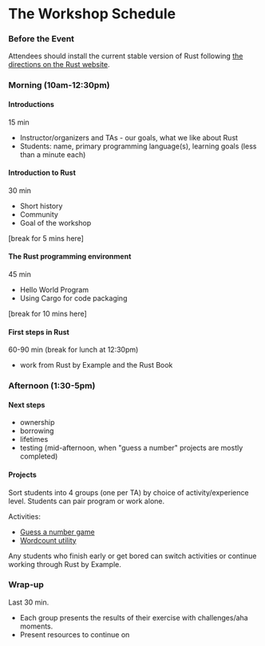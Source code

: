 # The Workshop Schedule

### Before the Event

Attendees should install the current stable version of Rust following [the directions on the Rust website](https://www.rust-lang.org/downloads.html).

### Morning (10am-12:30pm)

#### Introductions

15 min

- Instructor/organizers and TAs - our goals, what we like about Rust
- Students: name, primary programming language(s), learning goals (less than a minute each)

#### Introduction to Rust

30 min

- Short history
- Community
- Goal of the workshop

[break for 5 mins here]

#### The Rust programming environment

45 min

- Hello World Program
- Using Cargo for code packaging

[break for 10 mins here]

#### First steps in Rust

60-90 min (break for lunch at 12:30pm)

- work from Rust by Example and the Rust Book

### Afternoon (1:30-5pm)

#### Next steps

- ownership
- borrowing
- lifetimes
- testing (mid-afternoon, when "guess a number" projects are mostly completed)

#### Projects

Sort students into 4 groups (one per TA) by choice of activity/experience level. Students can pair program or work alone.

Activities:

- [Guess a number game](http://doc.rust-lang.org/book/guessing-game.html)
- [Wordcount utility](./curriculum/05-wordcount.md)

Any students who finish early or get bored can switch activities or continue working through Rust by Example.

### Wrap-up

Last 30 min.

- Each group presents the results of their exercise with challenges/aha moments.
- Present resources to continue on
